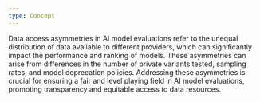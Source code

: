```yaml
---
type: Concept
---
```


Data access asymmetries in AI model evaluations refer to the unequal distribution of data available to different providers, which can significantly impact the performance and ranking of models. These asymmetries can arise from differences in the number of private variants tested, sampling rates, and model deprecation policies. Addressing these asymmetries is crucial for ensuring a fair and level playing field in AI model evaluations, promoting transparency and equitable access to data resources.